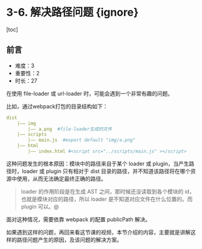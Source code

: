 # 3-6. 解决路径问题 {ignore}

[toc]

## 前言

- 难度：3
- 重要性：2
- 时长：27

在使用 file-loader 或 url-loader 时，可能会遇到一个非常有趣的问题。

比如，通过webpack打包的目录结构如下：

```yaml
dist
    |—— img
        |—— a.png  #file-loader生成的文件
    |—— scripts
        |—— main.js  #export default "img/a.png"
    |—— html
        |—— index.html #<script src="../scripts/main.js" ></script>
```

这种问题发生的根本原因：模块中的路径来自于某个 loader 或 plugin，当产生路径时，loader 或 plugin 只有相对于 dist 目录的路径，并不知道该路径将在哪个资源中使用，从而无法确定最终正确的路径。

> loader 的作用阶段是在生成 AST 之间，那时候还没读取到各个模块的 id，也就是模块对应的路径，所以 loader 是不知道对应文件在什么位置的。而 plugin 可以。@

面对这种情况，需要依靠 webpack 的配置 publicPath 解决。

如果遇到这样的问题，再回来看这节课的视频，本节介绍的内容，主要就是讲解这样的路径问题产生的原因，及该问题的解决方案。